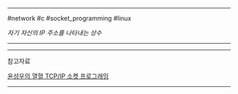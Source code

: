 
---

#network #c #socket_programming #linux

*자기 자신의 IP 주소를 나타내는 상수*

---



---

참고자료

[윤성우의 열혈 TCP/IP 소켓 프로그래밍](https://product.kyobobook.co.kr/detail/S000001589146)

---